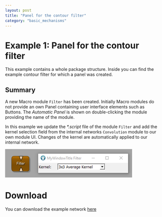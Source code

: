 ```yaml
---
layout: post
title: "Panel for the contour filter"
category: "basic_mechanisms"
---
```


# Example 1: Panel for the contour filter
This example contains a whole package structure. Inside you can find the example contour filter for which a panel was created.

## Summary
A new Macro module `Filter` has been created. Initially Macro modules do not provide an own Panel containing user interface elements such as Buttons. The *Automatic Panel* is shown on double-clicking the module providing the name of the module.

In this example we update the *\*.script* file of the module `Filter` and add the kernel selection field from the internal networks `Convolution` module to our own module UI. Changes of the kernel are automatically applied to our internal network.

![Screenshot](/examples/basic_mechanisms/macro_modules_and_module_interaction/example1/image.png)

# Download
You can download the example network [here](/examples/basic_mechanisms/macro_modules_and_module_interaction/example1/FilterExample.zip)
